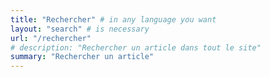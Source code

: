 ```yaml
---
title: "Rechercher" # in any language you want
layout: "search" # is necessary
url: "/rechercher"
# description: "Rechercher un article dans tout le site"
summary: "Rechercher un article"
---
```

